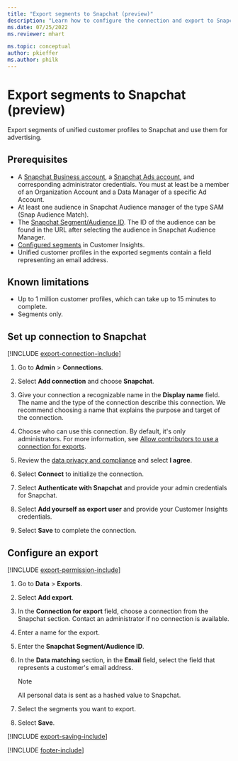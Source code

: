 ```yaml
---
title: "Export segments to Snapchat (preview)"
description: "Learn how to configure the connection and export to Snapchat."
ms.date: 07/25/2022
ms.reviewer: mhart

ms.topic: conceptual
author: pkieffer
ms.author: philk
---
```


# Export segments to Snapchat (preview)

Export segments of unified customer profiles to Snapchat and use them for advertising.

## Prerequisites

- A [Snapchat Business account](https://business.snapchat.com/), a [Snapchat Ads account](https://ads.snapchat.com/), and corresponding administrator credentials. You must at least be a member of an Organization Account and a Data Manager of a specific Ad Account.
- At least one audience in Snapchat Audience manager of the type SAM (Snap Audience Match).
- The [Snapchat Segment/Audience ID](https://businesshelp.snapchat.com/s/article/custom-audiences). The ID of the audience can be found in the URL after selecting the audience in Snapchat Audience Manager.
- [Configured segments](segments.md) in Customer Insights.
- Unified customer profiles in the exported segments contain a field representing an email address.

## Known limitations

- Up to 1 million customer profiles, which can take up to 15 minutes to complete.
- Segments only.

## Set up connection to Snapchat

[!INCLUDE [export-connection-include](includes/export-connection-admn.md)]

1. Go to **Admin** > **Connections**.

1. Select **Add connection** and choose **Snapchat**.

1. Give your connection a recognizable name in the **Display name** field. The name and the type of the connection describe this connection. We recommend choosing a name that explains the purpose and target of the connection.

1. Choose who can use this connection. By default, it's only administrators. For more information, see [Allow contributors to use a connection for exports](connections.md#allow-contributors-to-use-a-connection-for-exports).

1. Review the [data privacy and compliance](connections.md#data-privacy-and-compliance) and select **I agree**.

1. Select **Connect** to initialize the connection.

1. Select **Authenticate with Snapchat** and provide your admin credentials for Snapchat.

1. Select **Add yourself as export user** and provide your Customer Insights credentials.

1. Select **Save** to complete the connection.

## Configure an export

[!INCLUDE [export-permission-include](includes/export-permission.md)]

1. Go to **Data** > **Exports**.

1. Select **Add export**.

1. In the **Connection for export** field, choose a connection from the Snapchat section. Contact an administrator if no connection is available.

1. Enter a name for the export.

1. Enter the **Snapchat Segment/Audience ID**.

1. In the **Data matching** section, in the **Email** field, select the field that represents a customer's email address.

   > [!NOTE]
   > All personal data is sent as a hashed value to Snapchat.

1. Select the segments you want to export.

1. Select **Save**.

[!INCLUDE [export-saving-include](includes/export-saving.md)]

[!INCLUDE [footer-include](includes/footer-banner.md)]
